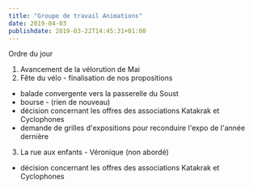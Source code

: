 ```yaml
---
title: "Groupe de travail Animations"
date: 2019-04-03
publishdate: 2019-03-22T14:45:31+01:00
---
```


Ordre du jour

1. Avancement de la vélorution de Mai
2. Fête du vélo - finalisation de nos propositions
  * balade convergente vers la passerelle du Soust
  * bourse - (rien de nouveau) 
  * décision concernant les offres des associations Katakrak et Cyclophones
  * demande de grilles d'expositions pour reconduire l'expo de l'année dernière
3. La rue aux enfants - Véronique (non abordé)
  * décision concernant les offres des associations Katakrak et Cyclophones